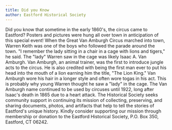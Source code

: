 ```yaml
---
title: Did you Know
author: Eastford Historical Society
---
```

Did you know that sometime in the early 1860's, the circus came to
Eastford? Posters and pictures were hung all over town in anticipation
of this special event! When the Great Van Amburgh Circus marched into
town, Warren Keith was one of the boys who followed the parade around
the town. "I remember the lady sitting in a chair in a cage with lions
and tigers," he said. The "lady" Warren saw in the cage was likely Isaac
A. Van Amburgh. Van Amburgh, an animal trainer, was the first to
introduce jungle acts to the circus. He is also credited with being the
first man ever to put his head into the mouth of a lion earning him the
title, "The Lion King." Van Amburgh wore his hair in a longer style and
often wore togas in his act. This is probably why young Warren thought
he saw a "lady" in the cage. The Van Amburgh name continued to be used
by circuses until 1922, long after Isaac's death in 1865 due to a heart
attack. The Historical Society seeks community support in continuing its
mission of collecting, preserving, and sharing documents, photos, and
artifacts that help to tell the stories of Eastford's unique history.
Kindly consider supporting our mission through membership or donation to
the Eastford Historical Society, P.O. Box 350, Eastford, CT 06242.
